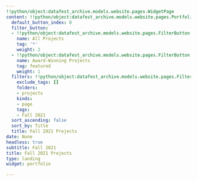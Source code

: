 ```yaml
---
!!python/object:datafest_archive.models.website.pages.WidgetPage
content: !!python/object:datafest_archive.models.website.pages.PortfolioWidget
  default_button_index: 0
  filter_button:
  - !!python/object:datafest_archive.models.website.pages.FilterButton
    name: All Projects
    tag: '*'
    weight: 2
  - !!python/object:datafest_archive.models.website.pages.FilterButton
    name: Award-Winning Projects
    tag: featured
    weight: 1
  filters: !!python/object:datafest_archive.models.website.pages.Filters
    exclude_tags: []
    folders:
    - projects
    kinds:
    - page
    tags:
    - Fall 2021
  sort_ascending: false
  sort_by: Title
  title: Fall 2021 Projects
date: None
headless: true
subtitle: Fall 2021
title: Fall 2021 Projects
type: landing
widget: portfolio

---
```

